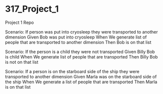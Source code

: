 # 317_Project_1
Project 1 Repo




Scenario: If person was put into cryosleep they were transported to another dimension
    Given Bob was put into cryosleep
    When We generate list of people that are transported to another dimension
    Then Bob is on that list
    
Scenario: If the person is a child they were not transported
    Given Billy Bob is child
    When We generate list of people that are transported
    Then Billy Bob is not on that list
    
Scenario: If a person is on the starboard side of the ship they were transported to another dimension
    Given Marla was on the starboard side of the ship
    When We generate a list of people that are transported
    Then Marla is on that list

